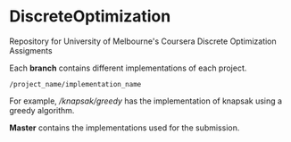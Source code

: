 # DiscreteOptimization
Repository for University of Melbourne's Coursera Discrete Optimization Assigments

Each __branch__ contains different implementations of each project.

``` 
/project_name/implementation_name
```
For example, */knapsak/greedy* has the implementation of knapsak using a greedy algorithm.

__Master__ contains the implementations used for the submission.
